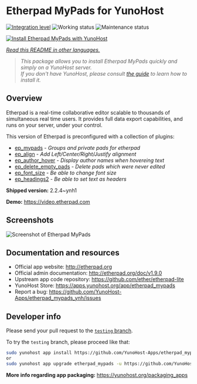 <!--
N.B.: This README was automatically generated by <https://github.com/YunoHost/apps/tree/master/tools/readme_generator>
It shall NOT be edited by hand.
-->

# Etherpad MyPads for YunoHost

[![Integration level](https://dash.yunohost.org/integration/etherpad_mypads.svg)](https://ci-apps.yunohost.org/ci/apps/etherpad_mypads/) ![Working status](https://ci-apps.yunohost.org/ci/badges/etherpad_mypads.status.svg) ![Maintenance status](https://ci-apps.yunohost.org/ci/badges/etherpad_mypads.maintain.svg)

[![Install Etherpad MyPads with YunoHost](https://install-app.yunohost.org/install-with-yunohost.svg)](https://install-app.yunohost.org/?app=etherpad_mypads)

*[Read this README in other languages.](./ALL_README.md)*

> *This package allows you to install Etherpad MyPads quickly and simply on a YunoHost server.*  
> *If you don't have YunoHost, please consult [the guide](https://yunohost.org/install) to learn how to install it.*

## Overview

Etherpad is a real-time collaborative editor scalable to thousands of simultaneous real time users. It provides full data export capabilities, and runs on your server, under your control.

This version of Etherpad is preconfigured with a collection of plugins: 

- [ep_mypads](https://www.npmjs.com/package/ep_mypads) - *Groups and private pads for etherpad*
- [ep_align](https://www.npmjs.com/package/ep_align) - *Add Left/Center/Right/Justify alignment*
- [ep_author_hover](https://www.npmjs.com/package/ep_author_hover) - *Display author names when hovereing text*
- [ep_delete_empty_pads](https://www.npmjs.com/package/ep_delete_empty_pads) - *Delete pads which were never edited*
- [ep_font_size](https://www.npmjs.com/package/ep_font_size) - *Be able to change font size*
- [ep_headings2](https://www.npmjs.com/package/ep_headings2) - *Be able to set text as headers*



**Shipped version:** 2.2.4~ynh1

**Demo:** <https://video.etherpad.com>

## Screenshots

![Screenshot of Etherpad MyPads](./doc/screenshots/etherpad_demo.gif)

## Documentation and resources

- Official app website: <http://etherpad.org>
- Official admin documentation: <http://etherpad.org/doc/v1.9.0>
- Upstream app code repository: <https://github.com/ether/etherpad-lite>
- YunoHost Store: <https://apps.yunohost.org/app/etherpad_mypads>
- Report a bug: <https://github.com/YunoHost-Apps/etherpad_mypads_ynh/issues>

## Developer info

Please send your pull request to the [`testing` branch](https://github.com/YunoHost-Apps/etherpad_mypads_ynh/tree/testing).

To try the `testing` branch, please proceed like that:

```bash
sudo yunohost app install https://github.com/YunoHost-Apps/etherpad_mypads_ynh/tree/testing --debug
or
sudo yunohost app upgrade etherpad_mypads -u https://github.com/YunoHost-Apps/etherpad_mypads_ynh/tree/testing --debug
```

**More info regarding app packaging:** <https://yunohost.org/packaging_apps>
